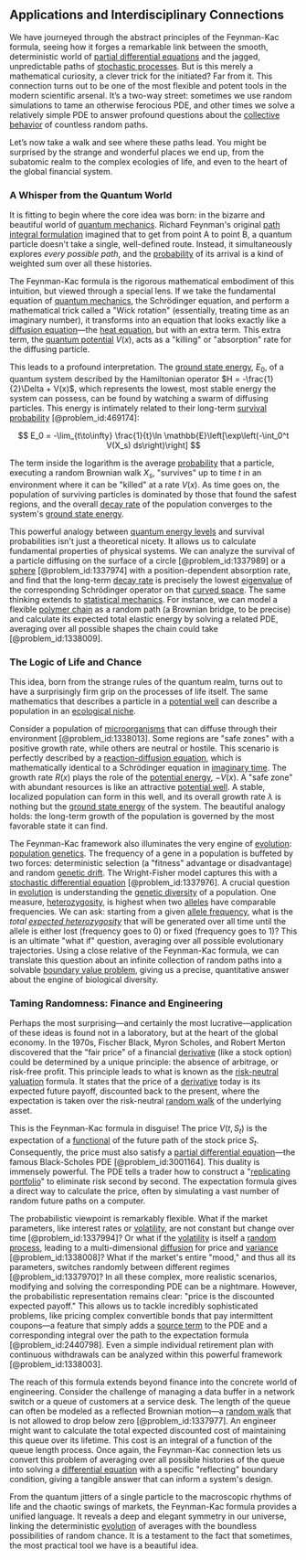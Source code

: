 ## Applications and Interdisciplinary Connections

We have journeyed through the abstract principles of the Feynman-Kac formula, seeing how it forges a remarkable link between the smooth, deterministic world of [partial differential equations](@article_id:142640) and the jagged, unpredictable paths of [stochastic processes](@article_id:141072). But is this merely a mathematical curiosity, a clever trick for the initiated? Far from it. This connection turns out to be one of the most flexible and potent tools in the modern scientific arsenal. It’s a two-way street: sometimes we use random simulations to tame an otherwise ferocious PDE, and other times we solve a relatively simple PDE to answer profound questions about the [collective behavior](@article_id:146002) of countless random paths.

Let’s now take a walk and see where these paths lead. You might be surprised by the strange and wonderful places we end up, from the subatomic realm to the complex ecologies of life, and even to the heart of the global financial system.

### A Whisper from the Quantum World

It is fitting to begin where the core idea was born: in the bizarre and beautiful world of [quantum mechanics](@article_id:141149). Richard Feynman's original [path integral formulation](@article_id:144557) imagined that to get from point A to point B, a quantum particle doesn't take a single, well-defined route. Instead, it simultaneously explores *every possible path*, and the [probability](@article_id:263106) of its arrival is a kind of weighted sum over all these histories.

The Feynman-Kac formula is the rigorous mathematical embodiment of this intuition, but viewed through a special lens. If we take the fundamental equation of [quantum mechanics](@article_id:141149), the Schrödinger equation, and perform a mathematical trick called a "Wick rotation" (essentially, treating time as an imaginary number), it transforms into an equation that looks exactly like a [diffusion equation](@article_id:145371)—the [heat equation](@article_id:143941), but with an extra term. This extra term, the [quantum potential](@article_id:192886) $V(x)$, acts as a "killing" or "absorption" rate for the diffusing particle.

This leads to a profound interpretation. The [ground state energy](@article_id:146329), $E_0$, of a quantum system described by the Hamiltonian operator $H = -\frac{1}{2}\Delta + V(x)$, which represents the lowest, most stable energy the system can possess, can be found by watching a swarm of diffusing particles. This energy is intimately related to their long-term [survival probability](@article_id:137425) [@problem_id:469174]:

$$
E_0 = -\lim_{t\to\infty} \frac{1}{t}\ln \mathbb{E}\left[\exp\left(-\int_0^t V(X_s) ds\right)\right]
$$

The term inside the logarithm is the average [probability](@article_id:263106) that a particle, executing a random Brownian walk $X_s$, "survives" up to time $t$ in an environment where it can be "killed" at a rate $V(x)$. As time goes on, the population of surviving particles is dominated by those that found the safest regions, and the overall [decay rate](@article_id:156036) of the population converges to the system's [ground state energy](@article_id:146329).

This powerful analogy between [quantum energy levels](@article_id:135899) and survival probabilities isn't just a theoretical nicety. It allows us to calculate fundamental properties of physical systems. We can analyze the survival of a particle diffusing on the surface of a circle [@problem_id:1337989] or a [sphere](@article_id:267085) [@problem_id:1337974] with a position-dependent absorption rate, and find that the long-term [decay rate](@article_id:156036) is precisely the lowest [eigenvalue](@article_id:154400) of the corresponding Schrödinger operator on that [curved space](@article_id:157539). The same thinking extends to [statistical mechanics](@article_id:139122). For instance, we can model a flexible [polymer chain](@article_id:200881) as a random path (a Brownian bridge, to be precise) and calculate its expected total elastic energy by solving a related PDE, averaging over all possible shapes the chain could take [@problem_id:1338009].

### The Logic of Life and Chance

This idea, born from the strange rules of the quantum realm, turns out to have a surprisingly firm grip on the processes of life itself. The same mathematics that describes a particle in a [potential well](@article_id:151646) can describe a population in an [ecological niche](@article_id:135898).

Consider a population of [microorganisms](@article_id:163909) that can diffuse through their environment [@problem_id:1338013]. Some regions are "safe zones" with a positive growth rate, while others are neutral or hostile. This scenario is perfectly described by a [reaction-diffusion equation](@article_id:274867), which is mathematically identical to a Schrödinger equation in [imaginary time](@article_id:138133). The growth rate $R(x)$ plays the role of the [potential energy](@article_id:140497), $-V(x)$. A "safe zone" with abundant resources is like an attractive [potential well](@article_id:151646). A stable, localized population can form in this well, and its overall growth rate $\lambda$ is nothing but the [ground state energy](@article_id:146329) of the system. The beautiful analogy holds: the long-term growth of the population is governed by the most favorable state it can find.

The Feynman-Kac framework also illuminates the very engine of [evolution](@article_id:143283): [population genetics](@article_id:145850). The frequency of a gene in a population is buffeted by two forces: deterministic selection (a "fitness" advantage or disadvantage) and random [genetic drift](@article_id:145100). The Wright-Fisher model captures this with a [stochastic differential equation](@article_id:139885) [@problem_id:1337976]. A crucial question in [evolution](@article_id:143283) is understanding the [genetic diversity](@article_id:200950) of a population. One measure, [heterozygosity](@article_id:165714), is highest when two [alleles](@article_id:141494) have comparable frequencies. We can ask: starting from a given [allele frequency](@article_id:146378), what is the *total [expected heterozygosity](@article_id:203555)* that will be generated over all time until the allele is either lost (frequency goes to 0) or fixed (frequency goes to 1)? This is an ultimate "what if" question, averaging over all possible evolutionary trajectories. Using a close relative of the Feynman-Kac formula, we can translate this question about an infinite collection of random paths into a solvable [boundary value problem](@article_id:138259), giving us a precise, quantitative answer about the engine of biological diversity.

### Taming Randomness: Finance and Engineering

Perhaps the most surprising—and certainly the most lucrative—application of these ideas is found not in a laboratory, but at the heart of the global economy. In the 1970s, Fischer Black, Myron Scholes, and Robert Merton discovered that the "fair price" of a financial [derivative](@article_id:157426) (like a stock option) could be determined by a unique principle: the absence of arbitrage, or risk-free profit. This principle leads to what is known as the [risk-neutral valuation](@article_id:139839) formula. It states that the price of a [derivative](@article_id:157426) today is its expected future payoff, discounted back to the present, where the expectation is taken over the risk-neutral [random walk](@article_id:142126) of the underlying asset.

This is the Feynman-Kac formula in disguise! The price $V(t, S_t)$ is the expectation of a [functional](@article_id:146508) of the future path of the stock price $S_t$. Consequently, the price must also satisfy a [partial differential equation](@article_id:140838)—the famous Black-Scholes PDE [@problem_id:3001164]. This duality is immensely powerful. The PDE tells a trader how to construct a "[replicating portfolio](@article_id:145424)" to eliminate risk second by second. The expectation formula gives a direct way to calculate the price, often by simulating a vast number of random future paths on a computer.

The probabilistic viewpoint is remarkably flexible. What if the market parameters, like interest rates or [volatility](@article_id:266358), are not constant but change over time [@problem_id:1337994]? Or what if the [volatility](@article_id:266358) is itself a [random process](@article_id:269111), leading to a multi-dimensional [diffusion](@article_id:140951) for price and [variance](@article_id:148683) [@problem_id:1338008]? What if the market's entire "mood," and thus all its parameters, switches randomly between different regimes [@problem_id:1337970]? In all these complex, more realistic scenarios, modifying and solving the corresponding PDE can be a nightmare. However, the probabilistic representation remains clear: "price is the discounted expected payoff." This allows us to tackle incredibly sophisticated problems, like pricing complex convertible bonds that pay intermittent coupons—a feature that simply adds a [source term](@article_id:268617) to the PDE and a corresponding integral over the path to the expectation formula [@problem_id:2440798]. Even a simple individual retirement plan with continuous withdrawals can be analyzed within this powerful framework [@problem_id:1338003].

The reach of this formula extends beyond finance into the concrete world of engineering. Consider the challenge of managing a data buffer in a network switch or a queue of customers at a service desk. The length of the queue can often be modeled as a reflected Brownian motion—a [random walk](@article_id:142126) that is not allowed to drop below zero [@problem_id:1337977]. An engineer might want to calculate the total expected discounted cost of maintaining this queue over its lifetime. This cost is an integral of a function of the queue length process. Once again, the Feynman-Kac connection lets us convert this problem of averaging over all possible histories of the queue into solving a [differential equation](@article_id:263690) with a specific "reflecting" boundary condition, giving a tangible answer that can inform a system's design.

From the quantum jitters of a single particle to the macroscopic rhythms of life and the chaotic swings of markets, the Feynman-Kac formula provides a unified language. It reveals a deep and elegant symmetry in our universe, linking the deterministic [evolution](@article_id:143283) of averages with the boundless possibilities of random chance. It is a testament to the fact that sometimes, the most practical tool we have is a beautiful idea.